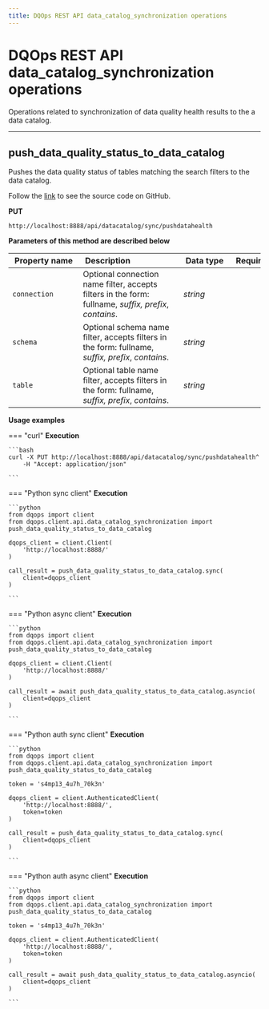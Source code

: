 ```yaml
---
title: DQOps REST API data_catalog_synchronization operations
---
```

# DQOps REST API data_catalog_synchronization operations
Operations related to synchronization of data quality health results to the a data catalog.


___
## push_data_quality_status_to_data_catalog
Pushes the data quality status of tables matching the search filters to the data catalog.

Follow the [link](https://github.com/dqops/dqo/blob/develop/distribution/python/dqops/client/api/data_catalog_synchronization/push_data_quality_status_to_data_catalog.py) to see the source code on GitHub.


**PUT**
```
http://localhost:8888/api/datacatalog/sync/pushdatahealth
```



**Parameters of this method are described below**

|&nbsp;Property&nbsp;name&nbsp;|&nbsp;Description&nbsp;&nbsp;&nbsp;&nbsp;&nbsp;&nbsp;&nbsp;&nbsp;&nbsp;&nbsp;&nbsp;&nbsp;&nbsp;&nbsp;&nbsp;&nbsp;&nbsp;&nbsp;&nbsp;&nbsp;&nbsp;|&nbsp;Data&nbsp;type&nbsp;|&nbsp;Required&nbsp;|
|---------------|---------------------------------|-----------|-----------------|
|<span class="no-wrap-code">`connection`</span>|Optional connection name filter, accepts filters in the form: fullname, *suffix, prefix*, *contains*.|*string*| |
|<span class="no-wrap-code">`schema`</span>|Optional schema name filter, accepts filters in the form: fullname, *suffix, prefix*, *contains*.|*string*| |
|<span class="no-wrap-code">`table`</span>|Optional table name filter, accepts filters in the form: fullname, *suffix, prefix*, *contains*.|*string*| |






**Usage examples**


=== "curl"
    **Execution**

    ```bash
    curl -X PUT http://localhost:8888/api/datacatalog/sync/pushdatahealth^
		-H "Accept: application/json"
	
    ```

    


=== "Python sync client"
    **Execution**

    ```python
    from dqops import client
	from dqops.client.api.data_catalog_synchronization import push_data_quality_status_to_data_catalog
	
	dqops_client = client.Client(
	    'http://localhost:8888/'
	)
	
	call_result = push_data_quality_status_to_data_catalog.sync(
	    client=dqops_client
	)
	
    ```

    


=== "Python async client"
    **Execution**

    ```python
    from dqops import client
	from dqops.client.api.data_catalog_synchronization import push_data_quality_status_to_data_catalog
	
	dqops_client = client.Client(
	    'http://localhost:8888/'
	)
	
	call_result = await push_data_quality_status_to_data_catalog.asyncio(
	    client=dqops_client
	)
	
    ```

    


=== "Python auth sync client"
    **Execution**

    ```python
    from dqops import client
	from dqops.client.api.data_catalog_synchronization import push_data_quality_status_to_data_catalog
	
	token = 's4mp13_4u7h_70k3n'
	
	dqops_client = client.AuthenticatedClient(
	    'http://localhost:8888/',
	    token=token
	)
	
	call_result = push_data_quality_status_to_data_catalog.sync(
	    client=dqops_client
	)
	
    ```

    


=== "Python auth async client"
    **Execution**

    ```python
    from dqops import client
	from dqops.client.api.data_catalog_synchronization import push_data_quality_status_to_data_catalog
	
	token = 's4mp13_4u7h_70k3n'
	
	dqops_client = client.AuthenticatedClient(
	    'http://localhost:8888/',
	    token=token
	)
	
	call_result = await push_data_quality_status_to_data_catalog.asyncio(
	    client=dqops_client
	)
	
    ```

    



